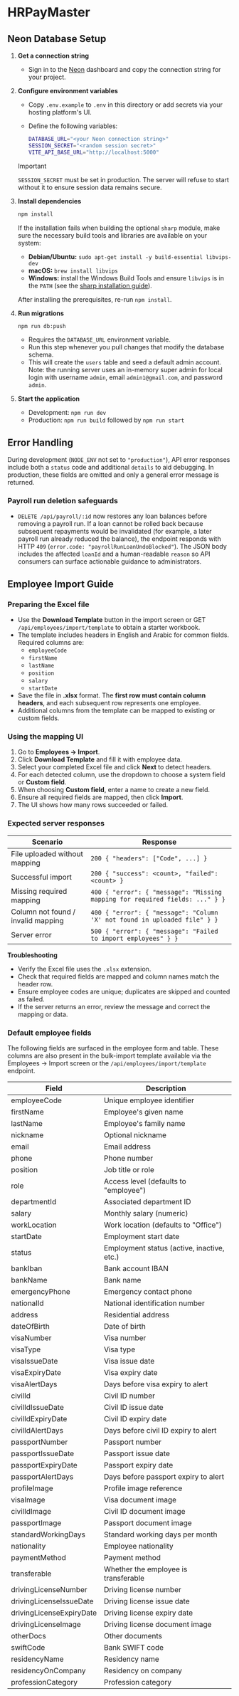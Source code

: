 # HRPayMaster

## Neon Database Setup

1. **Get a connection string**
   - Sign in to the [Neon](https://neon.tech) dashboard and copy the connection string for your project.
2. **Configure environment variables**
   - Copy `.env.example` to `.env` in this directory or add secrets via your hosting platform's UI.
   - Define the following variables:

     ```bash
     DATABASE_URL="<your Neon connection string>"
     SESSION_SECRET="<random session secret>"
     VITE_API_BASE_URL="http://localhost:5000"
     ```

   > [!IMPORTANT]
   > `SESSION_SECRET` must be set in production. The server will refuse to
   > start without it to ensure session data remains secure.

3. **Install dependencies**

   ```bash
   npm install
   ```

   If the installation fails when building the optional `sharp` module, make sure
   the necessary build tools and libraries are available on your system:

   - **Debian/Ubuntu:** `sudo apt-get install -y build-essential libvips-dev`
   - **macOS:** `brew install libvips`
   - **Windows:** install the Windows Build Tools and ensure `libvips` is in the
     `PATH` (see the [sharp installation guide](https://sharp.pixelplumbing.com/install)).

   After installing the prerequisites, re-run `npm install`.

4. **Run migrations**

   ```bash
   npm run db:push
   ```

   - Requires the `DATABASE_URL` environment variable.
   - Run this step whenever you pull changes that modify the database schema.
   - This will create the `users` table and seed a default admin account.
     Note: the running server uses an in-memory super admin for local login
     with username `admin`, email `admin1@gmail.com`, and password `admin`.

5. **Start the application**
   - Development: `npm run dev`
   - Production: `npm run build` followed by `npm run start`

## Error Handling

During development (`NODE_ENV` not set to `"production"`), API error
responses include both a `status` code and additional `details` to aid
debugging. In production, these fields are omitted and only a general
error message is returned.

### Payroll run deletion safeguards

- `DELETE /api/payroll/:id` now restores any loan balances before removing
  a payroll run. If a loan cannot be rolled back because subsequent
  repayments would be invalidated (for example, a later payroll run
  already reduced the balance), the endpoint responds with HTTP `409`
  (`error.code: "payrollRunLoanUndoBlocked"`). The JSON body includes the
  affected `loanId` and a human-readable `reason` so API consumers can
  surface actionable guidance to administrators.

## Employee Import Guide

### Preparing the Excel file

- Use the **Download Template** button in the import screen or GET `/api/employees/import/template` to obtain a starter workbook.
- The template includes headers in English and Arabic for common fields. Required columns are:
  - `employeeCode`
  - `firstName`
  - `lastName`
  - `position`
  - `salary`
  - `startDate`
- Save the file in **.xlsx** format. The **first row must contain column headers**, and each subsequent row represents one employee.
- Additional columns from the template can be mapped to existing or custom fields.

### Using the mapping UI

1. Go to **Employees → Import**.
2. Click **Download Template** and fill it with employee data.
3. Select your completed Excel file and click **Next** to detect headers.
4. For each detected column, use the dropdown to choose a system field or **Custom field**.
5. When choosing **Custom field**, enter a name to create a new field.
6. Ensure all required fields are mapped, then click **Import**.
7. The UI shows how many rows succeeded or failed.

### Expected server responses

| Scenario | Response |
| --- | --- |
| File uploaded without mapping | `200 { "headers": ["Code", ...] }` |
| Successful import | `200 { "success": <count>, "failed": <count> }` |
| Missing required mapping | `400 { "error": { "message": "Missing mapping for required fields: ..." } }` |
| Column not found / invalid mapping | `400 { "error": { "message": "Column 'X' not found in uploaded file" } }` |
| Server error | `500 { "error": { "message": "Failed to import employees" } }` |

**Troubleshooting**

- Verify the Excel file uses the `.xlsx` extension.
- Check that required fields are mapped and column names match the header row.
- Ensure employee codes are unique; duplicates are skipped and counted as failed.
- If the server returns an error, review the message and correct the mapping or data.

### Default employee fields

The following fields are surfaced in the employee form and table. These
columns are also present in the bulk-import template available via the
Employees → Import screen or the `/api/employees/import/template` endpoint.

| Field | Description |
| --- | --- |
| employeeCode | Unique employee identifier |
| firstName | Employee's given name |
| lastName | Employee's family name |
| nickname | Optional nickname |
| email | Email address |
| phone | Phone number |
| position | Job title or role |
| role | Access level (defaults to "employee") |
| departmentId | Associated department ID |
| salary | Monthly salary (numeric) |
| workLocation | Work location (defaults to "Office") |
| startDate | Employment start date |
| status | Employment status (active, inactive, etc.) |
| bankIban | Bank account IBAN |
| bankName | Bank name |
| emergencyPhone | Emergency contact phone |
| nationalId | National identification number |
| address | Residential address |
| dateOfBirth | Date of birth |
| visaNumber | Visa number |
| visaType | Visa type |
| visaIssueDate | Visa issue date |
| visaExpiryDate | Visa expiry date |
| visaAlertDays | Days before visa expiry to alert |
| civilId | Civil ID number |
| civilIdIssueDate | Civil ID issue date |
| civilIdExpiryDate | Civil ID expiry date |
| civilIdAlertDays | Days before civil ID expiry to alert |
| passportNumber | Passport number |
| passportIssueDate | Passport issue date |
| passportExpiryDate | Passport expiry date |
| passportAlertDays | Days before passport expiry to alert |
| profileImage | Profile image reference |
| visaImage | Visa document image |
| civilIdImage | Civil ID document image |
| passportImage | Passport document image |
| standardWorkingDays | Standard working days per month |
| nationality | Employee nationality |
| paymentMethod | Payment method |
| transferable | Whether the employee is transferable |
| drivingLicenseNumber | Driving license number |
| drivingLicenseIssueDate | Driving license issue date |
| drivingLicenseExpiryDate | Driving license expiry date |
| drivingLicenseImage | Driving license document image |
| otherDocs | Other documents |
| swiftCode | Bank SWIFT code |
| residencyName | Residency name |
| residencyOnCompany | Residency on company |
| professionCategory | Profession category |
